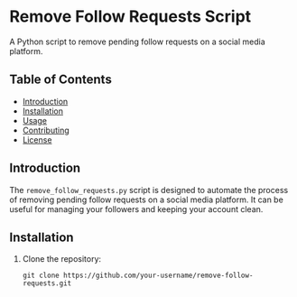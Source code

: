 # Remove Follow Requests Script

A Python script to remove pending follow requests on a social media platform.

## Table of Contents

- [Introduction](#introduction)
- [Installation](#installation)
- [Usage](#usage)
- [Contributing](#contributing)
- [License](#license)

## Introduction

The `remove_follow_requests.py` script is designed to automate the process of removing pending follow requests on a social media platform. It can be useful for managing your followers and keeping your account clean.

## Installation

1. Clone the repository:

   ```shell
   git clone https://github.com/your-username/remove-follow-requests.git
